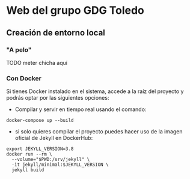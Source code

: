 # Web del grupo GDG Toledo

## Creación de entorno local

### "A pelo"
TODO meter chicha aquí

### Con Docker

Si tienes Docker instalado en el sistema, accede a la raíz del proyecto y podrás optar por las siguientes opciones:

- Compilar y servir en tiempo real usando el comando:
````
docker-compose up --build
````
- si solo quieres compilar el proyecto puedes hacer uso de la imagen oficial de Jekyll en DockerHub:
````
export JEKYLL_VERSION=3.8
docker run --rm \
  --volume="$PWD:/srv/jekyll" \
  -it jekyll/minimal:$JEKYLL_VERSION \
  jekyll build
````